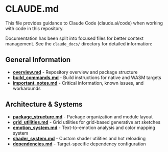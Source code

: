 # CLAUDE.md

This file provides guidance to Claude Code (claude.ai/code) when working with code in this repository.

Documentation has been split into focused files for better context management. See the `claude_docs/` directory for detailed information:

## General Information
- **[overview.md](claude_docs/overview.md)** - Repository overview and package structure
- **[build_commands.md](claude_docs/build_commands.md)** - Build instructions for native and WASM targets
- **[important_notes.md](claude_docs/important_notes.md)** - Critical information, known issues, and workarounds

## Architecture & Systems
- **[package_structure.md](claude_docs/package_structure.md)** - Package organization and module layout
- **[grid_utilities.md](claude_docs/grid_utilities.md)** - Grid utilities for grid-based generative art sketches
- **[emotion_system.md](claude_docs/emotion_system.md)** - Text-to-emotion analysis and color mapping system
- **[shader_system.md](claude_docs/shader_system.md)** - Custom shader utilities and hot reloading
- **[dependencies.md](claude_docs/dependencies.md)** - Target-specific dependency configuration
